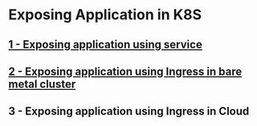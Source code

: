 # Exposing Application in K8S
## [1 - Exposing application using service](exposing-apps-using-service)
## [2 - Exposing application using Ingress in bare metal cluster](exposing-apps-using-ingress)
## 3 - Exposing application using Ingress in Cloud 